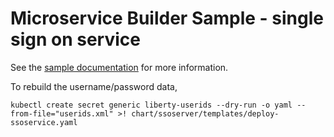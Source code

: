 # Microservice Builder Sample - single sign on service

See the [sample documentation](https://github.com/WASdev/sample.microservicebuilder.docs) for more information.

To rebuild the username/password data, 
  ```
  kubectl create secret generic liberty-userids --dry-run -o yaml --from-file="userids.xml" >! chart/ssoserver/templates/deploy-ssoservice.yaml
  ```



